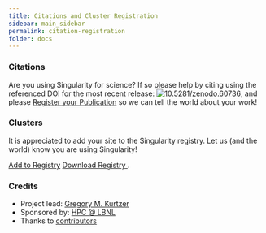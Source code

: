 ```yaml
---
title: Citations and Cluster Registration
sidebar: main_sidebar
permalink: citation-registration
folder: docs
---
```


### Citations

Are you using Singularity for science? If so please help by citing using the referenced DOI for the most recent release: <a target="_blank" href="http://dx.doi.org/10.5281/zenodo.60736"><img src="https://zenodo.org/badge/doi/10.5281/zenodo.60736.svg" alt="10.5281/zenodo.60736"></a>, and please <a href="https://goo.gl/forms/tGBKnKwplNyRZRSm2" target="_blank">Register your Publication</a> so we can tell the world about your work! 


### Clusters

It is appreciated to add your site to the Singularity registry. Let us (and the world) know you are using Singularity!

<a target="_blank" class="btn btn-primary navbar-btn cursorNorm" role="button" href="https://goo.gl/forms/D7ed1dfLeNvml6no1">Add to Registry</a> <a target="_blank" href="https://docs.google.com/spreadsheets/d/1Vc_1prq_1WHGf0LWtpUBY-tfKdLLM_TErjnCe1mY5m0/pub?gid=1407658660&single=true&output=pdf" class="no-after btn btn-primary navbar-btn cursorNorm" role="button">Download Registry  <i class="fa fa-file-pdf-o"></i></a>.


### Credits

* Project lead: <a href="https://gmkurtzer.github.io/" target="_blank">Gregory M. Kurtzer</a>
* Sponsored by: <a href="http://scs.lbl.gov/" target="_blank">HPC @ LBNL</a>
* Thanks to <a href="{{ site.repo }}/blob/master/AUTHORS" target="_blank">contributors</a>
